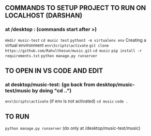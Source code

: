 ## COMMANDS TO SETUP PROJECT TO RUN ON LOCALHOST (DARSHAN)
### at /desktop : (commands start after >)

`mkdir music-test`
`cd music test`
`python3 -m virtualenv env` Creating a virtual environment
`env\Scripts\activate`
`git clone https://github.com/Rahulthesun/music.git`
`cd music`
`pip install -r requirements.txt`
`python manage.py runserver`

## TO OPEN IN VS CODE AND EDIT
### at desktop/music-test: (go back from desktop/music-test/music by doing "cd ..")

`env\Scripts\activate` (if env is not activated)
`cd music`
`code . `

## TO RUN
`python manage.py runserver` (do only at /desktop/music-test/music)
